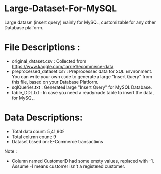 # Large-Dataset-For-MySQL
Large dataset (insert query) mainly for MySQL, customizable for any other Database platform.

# File Descriptions :
  * original_dataset.csv : Collected from https://www.kaggle.com/carrie1/ecommerce-data
  * preprocessed_dataset.csv : Preprocessed data for SQL Environment. You can write your own code to generate a large "Insert Query" from this file, based on your Database Platform.
  * sqlQueries.txt : Generated large "Insert Query" for MySQL Database.
  * table_DDL.txt : In case you need a readymade table to insert the data, for MySQL.

# Data Descriptions:
  * Total data count: 5,41,909
  * Total column count: 9
  * Dataset based on: E-Commerce transactions

Note :
  * Column named CustomerID had some empty values, replaced with -1. Assume -1 means customer isn't a registered customer.
